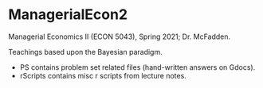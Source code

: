 # ManagerialEcon2
Managerial Economics II (ECON 5043), Spring 2021; Dr. McFadden.

Teachings based upon the Bayesian paradigm.

- PS contains problem set related files (hand-written answers on Gdocs).
- rScripts contains misc r scripts from lecture notes.
